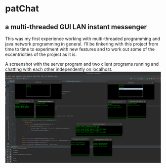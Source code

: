# patChat
## a multi-threaded GUI LAN instant messenger 
   This was my first experience working with
multi-threaded programming and java network programming in general.
I'll be tinkering with this project from time to time to experiment
with new features and to work out some of the eccentricities of
the project as it is. 

A screenshot with the server program and two client programs running
and chatting with each other independently on localhost.
![](patChatMain.png?raw=true)
